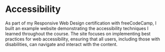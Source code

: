 # Accessibility

As part of my Responsive Web Design certification with freeCodeCamp, I built an example website demonstrating the accessibility techniques I learned throughout the course. The site focuses on implementing best practices for web accessibility, ensuring that all users, including those with disabilities, can navigate and interact with the content.
